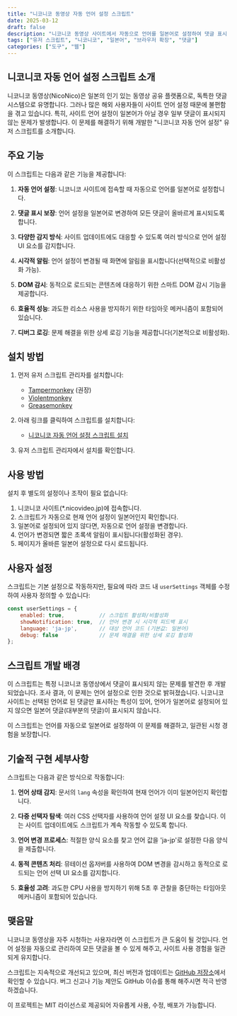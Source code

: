 ```yaml
---
title: "니코니코 동영상 자동 언어 설정 스크립트"
date: 2025-03-12
draft: false
description: "니코니코 동영상 사이트에서 자동으로 언어를 일본어로 설정하여 댓글 표시 문제를 해결하는 유저 스크립트"
tags: ["유저 스크립트", "니코니코", "일본어", "브라우저 확장", "댓글"]
categories: ["도구", "웹"]
---
```


## 니코니코 자동 언어 설정 스크립트 소개

니코니코 동영상(NicoNico)은 일본의 인기 있는 동영상 공유 플랫폼으로, 독특한 댓글 시스템으로 유명합니다. 그러나 많은 해외 사용자들이 사이트 언어 설정 때문에 불편함을 겪고 있습니다. 특히, 사이트 언어 설정이 일본어가 아닐 경우 일부 댓글이 표시되지 않는 문제가 발생합니다. 이 문제를 해결하기 위해 개발한 "니코니코 자동 언어 설정" 유저 스크립트를 소개합니다.

## 주요 기능

이 스크립트는 다음과 같은 기능을 제공합니다:

1. **자동 언어 설정**: 니코니코 사이트에 접속할 때 자동으로 언어를 일본어로 설정합니다.

2. **댓글 표시 보장**: 언어 설정을 일본어로 변경하여 모든 댓글이 올바르게 표시되도록 합니다.

3. **다양한 감지 방식**: 사이트 업데이트에도 대응할 수 있도록 여러 방식으로 언어 설정 UI 요소를 감지합니다.

4. **시각적 알림**: 언어 설정이 변경될 때 화면에 알림을 표시합니다(선택적으로 비활성화 가능).

5. **DOM 감시**: 동적으로 로드되는 콘텐츠에 대응하기 위한 스마트 DOM 감시 기능을 제공합니다.

6. **효율적 성능**: 과도한 리소스 사용을 방지하기 위한 타임아웃 메커니즘이 포함되어 있습니다.

7. **디버그 로깅**: 문제 해결을 위한 상세 로깅 기능을 제공합니다(기본적으로 비활성화).

## 설치 방법

1. 먼저 유저 스크립트 관리자를 설치합니다:
   - [Tampermonkey](https://www.tampermonkey.net/) (권장)
   - [Violentmonkey](https://violentmonkey.github.io/)
   - [Greasemonkey](https://www.greasespot.net/)

2. 아래 링크를 클릭하여 스크립트를 설치합니다:
   - [니코니코 자동 언어 설정 스크립트 설치](https://github.com/PiesP/niconico-auto-set-language/raw/master/niconico-auto-set-language.user.js)

3. 유저 스크립트 관리자에서 설치를 확인합니다.

## 사용 방법

설치 후 별도의 설정이나 조작이 필요 없습니다:

1. 니코니코 사이트(*.nicovideo.jp)에 접속합니다.
2. 스크립트가 자동으로 현재 언어 설정이 일본어인지 확인합니다.
3. 일본어로 설정되어 있지 않다면, 자동으로 언어 설정을 변경합니다.
4. 언어가 변경되면 짧은 초록색 알림이 표시됩니다(활성화된 경우).
5. 페이지가 올바른 일본어 설정으로 다시 로드됩니다.

## 사용자 설정

스크립트는 기본 설정으로 작동하지만, 필요에 따라 코드 내 `userSettings` 객체를 수정하여 사용자 정의할 수 있습니다:

```javascript
const userSettings = {
    enabled: true,           // 스크립트 활성화/비활성화
    showNotification: true,  // 언어 변경 시 시각적 피드백 표시
    language: 'ja-jp',       // 대상 언어 코드 (기본값: 일본어)
    debug: false             // 문제 해결을 위한 상세 로깅 활성화
};
```

## 스크립트 개발 배경

이 스크립트는 특정 니코니코 동영상에서 댓글이 표시되지 않는 문제를 발견한 후 개발되었습니다. 조사 결과, 이 문제는 언어 설정으로 인한 것으로 밝혀졌습니다. 니코니코 사이트는 선택된 언어로 된 댓글만 표시하는 특성이 있어, 언어가 일본어로 설정되어 있지 않으면 일본어 댓글(대부분의 댓글)이 표시되지 않습니다.

이 스크립트는 언어를 자동으로 일본어로 설정하여 이 문제를 해결하고, 일관된 시청 경험을 보장합니다.

## 기술적 구현 세부사항

스크립트는 다음과 같은 방식으로 작동합니다:

1. **언어 상태 감지**: 문서의 `lang` 속성을 확인하여 현재 언어가 이미 일본어인지 확인합니다.

2. **다중 선택자 탐색**: 여러 CSS 선택자를 사용하여 언어 설정 UI 요소를 찾습니다. 이는 사이트 업데이트에도 스크립트가 계속 작동할 수 있도록 합니다.

3. **언어 변경 프로세스**: 적절한 양식 요소를 찾고 언어 값을 'ja-jp'로 설정한 다음 양식을 제출합니다.

4. **동적 콘텐츠 처리**: 뮤테이션 옵저버를 사용하여 DOM 변경을 감시하고 동적으로 로드되는 언어 선택 UI 요소를 감지합니다.

5. **효율성 고려**: 과도한 CPU 사용을 방지하기 위해 5초 후 관찰을 중단하는 타임아웃 메커니즘이 포함되어 있습니다.

## 맺음말

니코니코 동영상을 자주 시청하는 사용자라면 이 스크립트가 큰 도움이 될 것입니다. 언어 설정을 자동으로 관리하여 모든 댓글을 볼 수 있게 해주고, 사이트 사용 경험을 일관되게 유지합니다.

스크립트는 지속적으로 개선되고 있으며, 최신 버전과 업데이트는 [GitHub 저장소](https://github.com/PiesP/niconico-auto-set-language)에서 확인할 수 있습니다. 버그 신고나 기능 제안도 GitHub 이슈를 통해 해주시면 적극 반영하겠습니다.

이 프로젝트는 MIT 라이선스로 제공되어 자유롭게 사용, 수정, 배포가 가능합니다.

